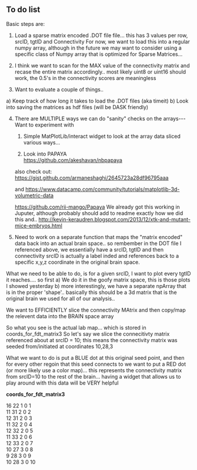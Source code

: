 ## To do list
Basic steps are:

1)  Load a sparse matrix encoded .DOT file file...  this has 3 values per row,  srcID, tgtID and Connectivity
For now, we want to load this into a regular numpy array, although in the future we may want to consider using 
a specific class of Numpy array that is optimized for Sparse Matrices...

2)  I think we want to scan for the MAX value of the connectivity matrix and recase the entire matrix accordingly.. most
likely uint8 or uint16 should work, the 0.5's in the connectivity scores are meaningless


3)  Want to evaluate a couple of things..

   a) Keep track of how long it takes to load the .DOT files  (aka timeit)
   b) Look into saving the matrices as hdf files (will be DASK friendly)
   
4)  There are MULTIPLE ways we can do "sanity" checks on the arrays--- 
   Want to experiment with
      1) Simple MatPlotLib/interact widget to look at the array data sliced various ways...
      
      2)  Look into PAPAYA  
      https://github.com/akeshavan/nbpapaya
      
      also check out:
      https://gist.github.com/armaneshaghi/2645723a28df96795aaa
      
      and 
      https://www.datacamp.com/community/tutorials/matplotlib-3d-volumetric-data
      
      https://github.com/rii-mango/Papaya   We already got this working in Juputer, although probably should add to readme
      exactly how we did this
       and..
       http://kevin-keraudren.blogspot.com/2013/12/xtk-and-mutant-mice-embryos.html
      
5)  Need to work on a separate function that maps the "matrix encoded" data back into an actual brain space.. so
rembember in the DOT file I referenced above, we essentially have a srcID, tgtID and then connectivity
srcID is actually a label inded and references back to a specific x,y,z coordinate in the original brain space.

What we need to be able to do, is for a given srcID, I want to plot every tgtID it reaches.... so first
  a) We do it in the goofy matrix space, this is those plots I showed yesterday
  b) more interestingly, we have a separate npArray that is in the proper 'shape'.. basically this should be a 3d matrix that 
  is the original brain we used for all of our analysis..
  
  We want to EFFICIENTLY slice the connectivity MAtrix and then copy/map the relevent data into the BRAIN space array
  
  
  So what you see is the actual lab map... which is stored in coords_for_fdt_matrix3   So let's say we slice the connecitivty matrix referenced about at srcID = 10;  this means the connectivity matrix was seeded from/initiated at coordinates 10,28,3 
  
  What we want to do is put a BLUE dot at this original seed point, and then for every other regoin that this seed connects to we want to put a RED dot (or more likely use a color map)...  this represents the connectivity matrix from srcID=10 to the rest of the brain... having a widget that allows us to play around with this data will be VERY helpful
  
<b>coords_for_fdt_matrix3  </b>
  
16  22  1  0  1  
11  31  2  0  2  
12  31  2  0  3  
11  32  2  0  4  
12  32  2  0  5  
11  33  2  0  6  
12  33  2  0  7  
10  27  3  0  8  
9  28  3  0  9  
10  28  3  0  10  


   
